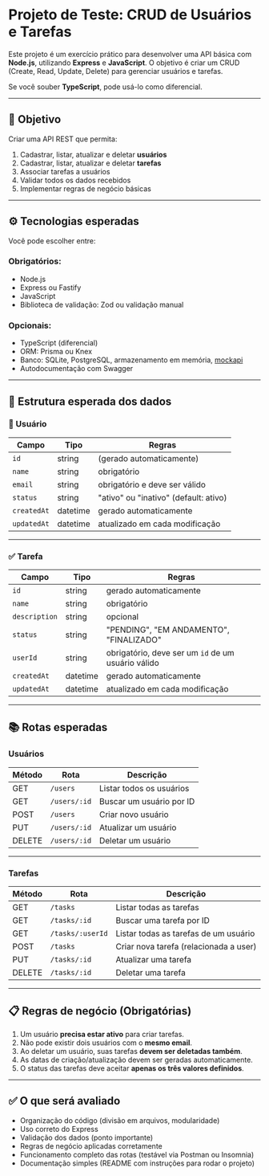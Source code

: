 # Projeto de Teste: CRUD de Usuários e Tarefas

Este projeto é um exercício prático para desenvolver uma API básica com **Node.js**, utilizando **Express** e **JavaScript**. O objetivo é criar um CRUD (Create, Read, Update, Delete) para gerenciar usuários e tarefas.

Se você souber **TypeScript**, pode usá-lo como diferencial.

---

## 🎯 Objetivo

Criar uma API REST que permita:

1. Cadastrar, listar, atualizar e deletar **usuários**
2. Cadastrar, listar, atualizar e deletar **tarefas**
3. Associar tarefas a usuários
4. Validar todos os dados recebidos
5. Implementar regras de negócio básicas

---

## ⚙️ Tecnologias esperadas

Você pode escolher entre:

### Obrigatórios:
- Node.js
- Express ou Fastify
- JavaScript
- Biblioteca de validação: Zod ou validação manual

### Opcionais:
- TypeScript (diferencial)
- ORM: Prisma ou Knex
- Banco: SQLite, PostgreSQL, armazenamento em memória, [mockapi](https://mockapi.io/)
- Autodocumentação com Swagger

---

## 🧱 Estrutura esperada dos dados

### 🧑 Usuário

| Campo          | Tipo      | Regras                               |
|----------------|-----------|--------------------------------------|
| `id`           | string    | (gerado automaticamente)             |
| `name`         | string    | obrigatório                          |
| `email`        | string    | obrigatório e deve ser válido        |
| `status`       | string    | "ativo" ou "inativo" (default: ativo)|
| `createdAt`    | datetime  | gerado automaticamente               |
| `updatedAt`    | datetime  | atualizado em cada modificação       |

---

### ✅ Tarefa

| Campo          | Tipo      | Regras                                             |
|----------------|-----------|----------------------------------------------------|
| `id`           | string    | gerado automaticamente                             |
| `name`         | string    | obrigatório                                        |
| `description`  | string    | opcional                                           |
| `status`       | string    | "PENDING", "EM ANDAMENTO", "FINALIZADO"            |
| `userId`       | string    | obrigatório, deve ser um `id` de um usuário válido |
| `createdAt`    | datetime  | gerado automaticamente                             |
| `updatedAt`    | datetime  | atualizado em cada modificação                     |

---

## 📚 Rotas esperadas

### Usuários

| Método | Rota             | Descrição                   |
|--------|------------------|-----------------------------|
| GET    | `/users`         | Listar todos os usuários    |
| GET    | `/users/:id`     | Buscar um usuário por ID    |
| POST   | `/users`         | Criar novo usuário          |
| PUT    | `/users/:id`     | Atualizar um usuário        |
| DELETE | `/users/:id`     | Deletar um usuário          |

---

### Tarefas

| Método | Rota             | Descrição                             |
|--------|------------------|---------------------------------------|
| GET    | `/tasks`         | Listar todas as tarefas               |
| GET    | `/tasks/:id`     | Buscar uma tarefa por ID              |
| GET    | `/tasks/:userId` | Listar todas as tarefas de um usuário |
| POST   | `/tasks`         | Criar nova tarefa (relacionada a user)|
| PUT    | `/tasks/:id`     | Atualizar uma tarefa                  |
| DELETE | `/tasks/:id`     | Deletar uma tarefa                    |

---

## 📋 Regras de negócio (Obrigatórias)

1. Um usuário **precisa estar ativo** para criar tarefas.
2. Não pode existir dois usuários com o **mesmo email**.
3. Ao deletar um usuário, suas tarefas **devem ser deletadas também**.
4. As datas de criação/atualização devem ser geradas automaticamente.
5. O status das tarefas deve aceitar **apenas os três valores definidos**.

---

## ✅ O que será avaliado

- Organização do código (divisão em arquivos, modularidade)
- Uso correto do Express
- Validação dos dados (ponto importante)
- Regras de negócio aplicadas corretamente
- Funcionamento completo das rotas (testável via Postman ou Insomnia)
- Documentação simples (README com instruções para rodar o projeto)
